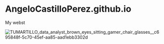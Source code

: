 # AngeloCastilloPerez.github.io

My webst


![TUMARTILLO_data_analyst_brown_eyes_sitting_gamer_chair_glasses__c695848f-5c70-45ef-aa85-aad1ebb3302d](https://user-images.githubusercontent.com/107339963/235197557-69d1630a-9820-4f78-9380-aa5d633496e4.png)
